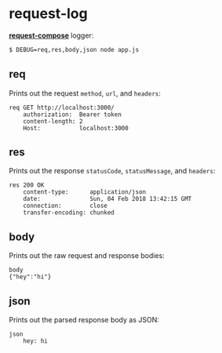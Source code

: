 
# request-log

**[request-compose]** logger:

```bash
$ DEBUG=req,res,body,json node app.js
```

## req

Prints out the request `method`, `url`, and `headers`:

```
req GET http://localhost:3000/
    authorization:  Bearer token
    content-length: 2
    Host:           localhost:3000
```

## res

Prints out the response `statusCode`, `statusMessage`, and `headers`:

```
res 200 OK
    content-type:      application/json
    date:              Sun, 04 Feb 2018 13:42:15 GMT
    connection:        close
    transfer-encoding: chunked

```

## body

Prints out the raw request and response bodies:

```
body
{"hey":"hi"}
```

## json

Prints out the parsed response body as JSON:

```
json
    hey: hi
```


  [request-compose]: https://github.com/simov/request-compose

